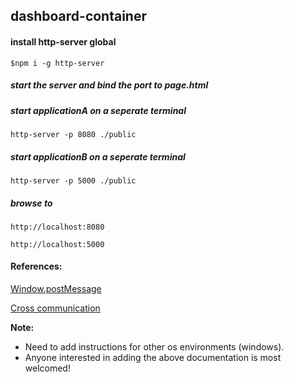## dashboard-container

#### install http-server global

`$npm i -g http-server`

##### start the server and bind the port to page.html

##### start applicationA on a seperate terminal

`http-server -p 8080 ./public`

##### start applicationB on a seperate terminal

`http-server -p 5000 ./public`

##### browse to 

`http://localhost:8080`

`http://localhost:5000`

#### References:

[Window.postMessage](https://developer.mozilla.org/en-US/docs/Web/API/Window/postMessage)

[Cross communication](https://javascript.info/cross-window-communication)

 
**Note:**
 - Need to add instructions for other os environments (windows).
 - Anyone interested in adding the above documentation is most welcomed!
